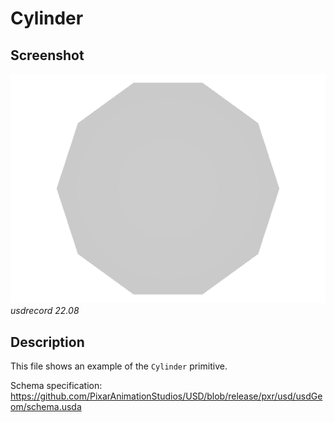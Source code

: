 # Cylinder

## Screenshot

![screenshot](screenshots/cylinder_usdrecord_22.08.png)
_usdrecord 22.08_

## Description

This file shows an example of the `Cylinder` primitive.

Schema specification: <https://github.com/PixarAnimationStudios/USD/blob/release/pxr/usd/usdGeom/schema.usda>
